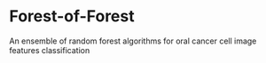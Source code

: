# Forest-of-Forest
An ensemble of random forest algorithms for oral cancer cell image features classification
